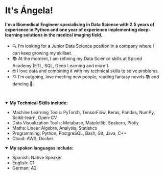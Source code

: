 # It's Ángela!

#### I'm a Biomedical Engineer specialising in Data Science with 2.5 years of experience in Python and one year of experience implementing deep-learning solutions in the medical imaging field.

- 🔍 I'm looking for a Junior Data Science position in a company where I can keep growing my skillset.
- 📚 At the moment, I am refining my Data Science skills at Spiced Academy (ETL, SQL, Deep Learning and more!).
- 🤓 I love data and combining it with my technical skills to solve problems.
- 💘 I'm outgoing, love meeting new people, reading fantasy novels 📚 and dancing 🪩.

<p>&nbsp;</p>
<details open>
  <summary><b>My Technical Skills include:</b></summary>
<ul>
  <li>Machine Learning Tools: PyTorch, TensorFlow, Keras, Pandas, NumPy, Scikit-learn, Open-CV </li>
  <li>Data Visualization Tools: Metabase, Matplotlib, Seaborn, Plotly</li>
  <li>Maths: Linear Algebra, Analysis, Statistics</li>
  <li>Programming: Python, PostgreSQL, Bash, Git, Java, C++</li>
  <li>Cloud: AWS, Docker</li>
</ul>
</details>

<details open>
  <summary><b>My spoken languages include:</b></summary>
<ul>
  <li>Spanish: Native Speaker</li>
  <li>English: C1</li>
  <li>German: A2</li>
</ul>
</details>

<!--
**angasan/angasan** is a ✨ _special_ ✨ repository because its `README.md` (this file) appears on your GitHub profile.

Here are some ideas to get you started:

- 🔭 I’m currently working on ...
- 🌱 I’m currently learning ...
- 👯 I’m looking to collaborate on ...
- 🤔 I’m looking for help with ...
- 💬 Ask me about ...
- 📫 How to reach me: ...
- 😄 Pronouns: ...
- ⚡ Fun fact: ...
-->
